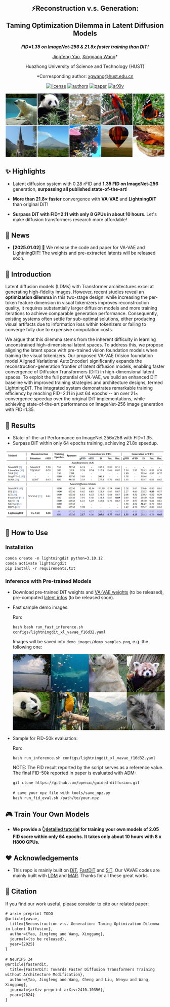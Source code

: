 <div align="center">

<h2>⚡Reconstruction v.s. Generation:

Taming Optimization Dilemma in Latent Diffusion Models</h2>

**_FID=1.35 on ImageNet-256 & 21.8x faster training than DiT!_**

[Jingfeng Yao](https://github.com/JingfengYao), [Xinggang Wang](https://xwcv.github.io/index.htm)*

Huazhong University of Science and Technology (HUST)

*Corresponding author: xgwang@hust.edu.cn


<!-- [![arXiv](https://img.shields.io/badge/arXiv-VA_VAE-b31b1b.svg)]()
[![arXiv](https://img.shields.io/badge/arXiv-FasterDiT-b31b1b.svg)](https://arxiv.org/abs/2410.10356) -->
[![license](https://img.shields.io/badge/license-MIT-blue)](LICENSE)
[![authors](https://img.shields.io/badge/by-hustvl-green)](https://github.com/hustvl)
[![paper](https://img.shields.io/badge/preprint-VA_VAE-b31b1b.svg)](paper/vavae_0102-1418.pdf)
[![arXiv](https://img.shields.io/badge/arXiv-FasterDiT-b31b1b.svg)](https://arxiv.org/abs/2410.10356)



</div>
<div align="center">
<img src="images/vis.png" alt="Visualization">
</div>

## ✨ Highlights

- Latent diffusion system with 0.28 rFID and **1.35 FID on ImageNet-256** generation, **surpassing all published state-of-the-art**!

- **More than 21.8× faster** convergence with **VA-VAE** and **LightningDiT** than original DiT!

- **Surpass DiT with FID=2.11 with only 8 GPUs in about 10 hours**. Let's make diffusion transformers research more affordable!

## 📰 News

- **[2025.01.02]** 🎉 We release the code and paper for VA-VAE and LightningDiT! The weights and pre-extracted latents will be released soon.

## 📄 Introduction

Latent diffusion models (LDMs) with Transformer architectures excel at generating high-fidelity images. However, recent studies reveal an **optimization dilemma** in this two-stage design: while increasing the per-token feature dimension in visual tokenizers improves reconstruction quality, it requires substantially larger diffusion models and more training iterations to achieve comparable generation performance.
Consequently, existing systems often settle for sub-optimal solutions, either producing visual artifacts due to information loss within tokenizers or failing to converge fully due to expensive computation costs.

We argue that this dilemma stems from the inherent difficulty in learning unconstrained high-dimensional latent spaces. To address this, we propose aligning the latent space with pre-trained vision foundation models when training the visual tokenizers. Our proposed VA-VAE (Vision foundation model Aligned Variational AutoEncoder) significantly expands the reconstruction-generation frontier of latent diffusion models, enabling faster convergence of Diffusion Transformers (DiT) in high-dimensional latent spaces.
To exploit the full potential of VA-VAE, we build an enhanced DiT baseline with improved training strategies and architecture designs, termed LightningDiT.
The integrated system demonstrates remarkable training efficiency by reaching FID=2.11 in just 64 epochs -- an over 21× convergence speedup over the original DiT implementations, while achieving state-of-the-art performance on ImageNet-256 image generation with FID=1.35.

## 📝 Results

- State-of-the-art Performance on ImageNet 256x256 with FID=1.35.
- Surpass DiT within only 64 epochs training, achieving 21.8x speedup.

<div align="center">
<img src="images/results.png" alt="Results">
</div>

## 🎯 How to Use

### Installation

```
conda create -n lightningdit python=3.10.12
conda activate lightningdit
pip install -r requirements.txt
```


### Inference with Pre-trained Models

- Download pre-trained DiT weights and [VA-VAE weights]() (to be released), pre-computed [latent infos]() (to be released soon).
<!-- 
    |    Gen Model     |    Training Epochs    | FID-50k (w/o cfg) | FID-50k (w/ cfg) |  Download  |
    |:----------------:|:---------------------:|:-----------------:|:----------------:|:----------:|
    | LightningDiT-XL  |          64           |       5.15        |       2.11       | [checkpoint]() (to be released) |
    |                  |          800          |       2.21        |       1.35       | [checkpoint]() (to be released) |

    Modify ``configs/lightningdit_xl_vavae_f16d32.yaml`` and ``tokenizer/configs/vavae_f16d32.yaml``. -->

- Fast sample demo images:

    Run:
    ```
    bash bash run_fast_inference.sh configs/lightningdit_xl_vavae_f16d32.yaml
    ```
    Images will be saved into ``demo_images/demo_samples.png``, e.g. the following one:
    <div align="center">
    <img src="images/demo_samples.png" alt="Demo Samples" width="600">
    </div>

- Sample for FID-50k evaluation:
    
    Run:
    ```
    bash run_inference.sh configs/lightningdit_xl_vavae_f16d32.yaml
    ```
    NOTE: The FID result reported by the script serves as a reference value. The final FID-50k reported in paper is evaluated with ADM:

    ```
    git clone https://github.com/openai/guided-diffusion.git
    
    # save your npz file with tools/save_npz.py
    bash run_fid_eval.sh /path/to/your.npz
    ```

## 🎮 Train Your Own Models

 
- **We provide a 👆[detailed tutorial](docs/tutorial.md) for training your own models of 2.05 FID score within only 64 epochs. It takes only about 10 hours with 8 x H800 GPUs.** 


<!-- - Extract feature first. LightninDiT could alse get great performance with SD-VAE. We will integrated this feature later.

    ```
    bash run_extract_feature.sh tokenizer/configs/vavae_f16d32.yaml
    ```

- Run the following command to start training. 
    
    We provide a reference log of our training process. With 8 x H800 GPUs, it takes about **only 10 hours** to surpass the performance of original DiT. Hope you enjoy it.

    ```
    bash run_train.sh tokenizer/configs/vavae_f16d32.yaml
    ```

- Run the following command to start inference.

    ```
    bash run_inference.sh tokenizer/configs/vavae_f16d32.yaml
    ``` -->

## ❤️ Acknowledgements

- This repo is mainly built on [DiT](https://github.com/facebookresearch/DiT), [FastDiT](https://github.com/chuanyangjin/fast-DiT) and [SiT](https://github.com/willisma/SiT). Our VAVAE codes are mainly built with [LDM](https://github.com/CompVis/latent-diffusion) and [MAR](https://github.com/LTH14/mar). Thanks for all these great works.

## 📝 Citation

If you find our work useful, please consider to cite our related paper:

```
# arxiv preprint TODO
@article{vavae,
  title={Reconstruction v.s. Generation: Taming Optimization Dilemma in Latent Diffusion},
  author={Yao, Jingfeng and Wang, Xinggang},
  journal={to be released},
  year={2025}
}

# NeurIPS 24
@article{fasterdit,
  title={FasterDiT: Towards Faster Diffusion Transformers Training without Architecture Modification},
  author={Yao, Jingfeng and Wang, Cheng and Liu, Wenyu and Wang, Xinggang},
  journal={arXiv preprint arXiv:2410.10356},
  year={2024}
}
```